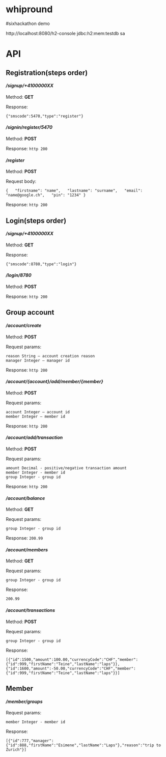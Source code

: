 # whipround
#sixhackathon demo

http://localhost:8080/h2-console
jdbc:h2:mem:testdb
sa

# API

## Registration(steps order)

#### */signup/+4100000XX*

Method: **GET**

Response:
```
{"smscode":5470,"type":"register"}
```

#### */signin/register/5470*
Method: **POST**

Response: `http 200`

#### */register*

Method: **POST**

Request body:

```
{   "firstname": "name",   "lastname": "surname",   "email": "name@google.ch",   "pin": "1234" }
```
Response: `http 200`

## Login(steps order)

#### */signup/+4100000XX*

Method: **GET**

Response:
```
{"smscode":8780,"type":"login"}
```

#### */login/8780*

Method: **POST**

Response: `http 200`

## Group account

#### */account/create*

Method: **POST**

Request params:
```
reason String – account creation reason
manager Integer – manager id
```
Response: `http 200`

#### */account/{account}/add/member/{member}*

Method: **POST**

Request params:
```
account Integer – account id
member Integer – member id
```

Response: `http 200`

#### */account/add/transaction*

Method: **POST**

Request params:
```
amount Decimal - positive/negative transaction amount
member Integer - member id
group Integer - group id
```

Response: `http 200`

#### */account/balance*

Method: **GET**

Request params:
```
group Integer - group id
```

Response: `200.99`

#### */account/members*

Method: **GET**

Request params:
```
group Integer - group id
```

Response:
```
200.99
```

#### */account/transactions*

Method: **POST**

Request params:
```
group Integer - group id
```

Response:
```
[{"id":1500,"amount":100.00,"currencyCode":"CHF","member":{"id":999,"firstName":"Teine","lastName":"laps"}},{"id":1600,"amount":-50.00,"currencyCode":"CHF","member":{"id":999,"firstName":"Teine","lastName":"laps"}}]
```

## Member
#### */member/groups*

Request params:
```
member Integer - member id
```

Response:
```
[{"id":777,"manager":{"id":888,"firstName":"Esimene","lastName":"Laps"},"reason":"trip to Zurich"}]
```
